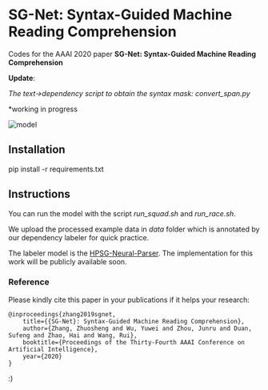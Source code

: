 # SG-Net: Syntax-Guided Machine Reading Comprehension

 Codes for the AAAI 2020 paper **SG-Net: Syntax-Guided Machine Reading Comprehension**

**Update**:

*The text->dependency script to obtain the syntax mask: convert_span.py*

*working in progress

![model](model.png)

## Installation
pip install -r requirements.txt

## Instructions
You can run the model with the script *run_squad.sh* and *run_race.sh*.

We upload the processed example data in *data* folder which is annotated by our dependency labeler for quick practice. 

The labeler model is the [HPSG-Neural-Parser](https://github.com/DoodleJZ/HPSG-Neural-Parser). The implementation for this work will be publicly available soon. 

### Reference

Please kindly cite this paper in your publications if it helps your research:

```
@inproceedings{zhang2019sgnet,
    title={{SG-Net}: Syntax-Guided Machine Reading Comprehension},
    author={Zhang, Zhuosheng and Wu, Yuwei and Zhou, Junru and Duan, Sufeng and Zhao, Hai and Wang, Rui},
    booktitle={Proceedings of the Thirty-Fourth AAAI Conference on Artificial Intelligence},
    year={2020}
}
```

:)
